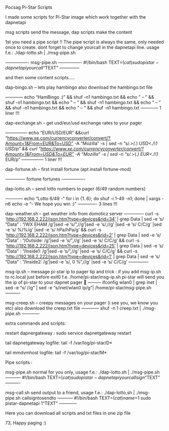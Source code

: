 Pocsag Pi-Star Scripts

I made some scripts for Pi-Star image which work together with the dapnetapi

msg scripts send the message, dap scripts make the content

1st you need a pipe script !!
The pipe script is always the same, only needed once to create. dont forget to change yourcall in the dapnetapi line. usage f.e.: ./dap-lotto.sh | ./msg-pipe.sh

—————-
msg-pipe.sh
—————-
#!/bin/bash
TEXT=$(cat )
sudo pistar-dapnetapi yourcall “$TEXT”
————–

and then some content scripts…..

dap-bingo.sh – lets play hambingo also download the hambingo.txt file

————
echo “HamBingo :)” && shuf -n1 hambingo.txt && echo ” – ” && shuf -n1 hambingo.txt && echo ” – ” && shuf -n1 hambingo.txt && echo ” – ” && shuf -n1 hambingo.txt && echo ” – ” && shuf -n1 hambingo.txt
————
1 liner !!!

dap-exchange.sh – get usd/eur/usd exchange rates to your pager

—————
echo “EUR/USD/EUR” &&curl “https://www.xe.com/currencyconverter/convert/?Amount=1&From=EUR&To=USD” -A “Mozilla” -s | sed -n “s/.*>\(.*\) USD<.*/\1 USD/p” && curl “https://www.xe.com/currencyconverter/convert/?Amount=1&From=USD&To=EUR” -A “Mozilla” -s | sed -n “s/.*>\(.*\) EUR<.*/\1 EUR/p”
—————
1 liner !!!

dap-fortune.sh – first install fortune (apt install fortune-mod)

————–
fortune fortunes
—————-

dap-lotto.sh – send lotto numbers to pager (6/49 random numbers)

————
echo “Lotto 6/49 -”
for i in {1..6}; do shuf -i 1-49 -n1; done | xargs -n6
echo -e “- We hope you win :)”
————-
3 lines !!!

dap-weather.sh – get weather info from domoticz server
————–
curl -s ‘http://192.168.2.222/json.htm?type=devices&rid=34’ | grep Data | sed -e ‘s/ “Data” : “/WX EHAM /g’|sed -e ‘s/”,//g’|sed -e ‘s/,//g’ |sed -e ‘s/ C/C/g’ |sed -e ‘s/ %/%/g’ |sed -e ‘s/ hPa/hPa/g’ && curl -s ‘http://192.168.2.222/json.htm?type=devices&rid=2’ | grep Data | sed -e ‘s/ “Data” : “/Outside: /g’|sed -e ‘s/”,//g’ |sed -e ‘s/ C/C/g’ && curl -s ‘http://192.168.2.222/json.htm?type=devices&rid=25’ | grep Data | sed -e ‘s/ “Data” : “/Inside1: /g’|sed -e ‘s/”,//g’ |sed -e ‘s/ C/C/g’ && curl -s ‘http://192.168.2.222/json.htm?type=devices&rid=1’ | grep Data | sed -e ‘s/ “Data” : “/Inside2: /g’|sed -e ‘s/, 0 %”,//g’ |sed -e ‘s/ C/C/g’
————–

msg-ip.sh – message pi-star ip to pager
tip and trick : if you add msg-ip.sh to rc.local just before exit0 f.e. /home/pi-star/msg-ip.sh pi-star will send you the ip of pi-star to your dapnet pager 🙂
———
ifconfig wlan0 | grep inet | sed -e “s/ //g” | sed -e “s/inet/wlan0 ip/g”| /home/pi-star/msg-pipe.sh
———-

msg-creep.sh – creepy messages on your pager (i see you, we know you etc) also download the creep.txt file
————
shuf -n 1 creep.txt | ./msg-pipe.sh
————

extra commands and scripts:

restart dapnergateway :
sudo service dapnetgateway restart

tail dapnetgateway logfile:
tail -f /var/log/pi-star/D*

tail mmdvmhost logfile:
tail -f /var/log/pi-star/M*

Pipe scripts :

msg-pipe.sh
normal for you only, usage f.e.: ./dap-lotto.sh | ./msg-pipe.sh
———–
#!/bin/bash
TEXT=$(cat)
sudo pistar-dapnetapi yourcallsign “$TEXT”
———-

msg-call.sh
send output to a friend, usage f.e.: ./dap-lotto,sh | ./msg-pipe.sh callsigntosendto
———–
#!/bin/bash
TEXT=$(cat )
name=$1
sudo pistar-dapnetapi $1 “$TEXT”
————

Here you can download all scripts and txt files in one zip file

73, Happy paging :) 

